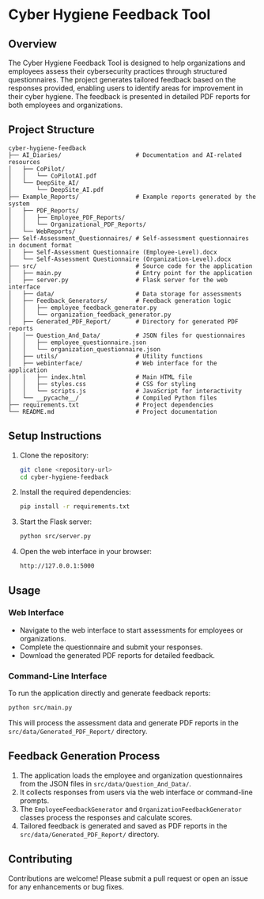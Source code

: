 # Cyber Hygiene Feedback Tool

## Overview
The Cyber Hygiene Feedback Tool is designed to help organizations and employees assess their cybersecurity practices through structured questionnaires. The project generates tailored feedback based on the responses provided, enabling users to identify areas for improvement in their cyber hygiene. The feedback is presented in detailed PDF reports for both employees and organizations.

## Project Structure
```
cyber-hygiene-feedback
├── AI_Diaries/                     # Documentation and AI-related resources
│   ├── CoPilot/
│   │   └── CoPilotAI.pdf
│   └── DeepSite_AI/
│       └── DeepSite_AI.pdf
├── Example_Reports/                # Example reports generated by the system
│   ├── PDF_Reports/
│   │   ├── Employee_PDF_Reports/
│   │   └── Organizational_PDF_Reports/
│   └── WebReports/
├── Self-Assessment_Questionnaires/ # Self-assessment questionnaires in document format
│   ├── Self-Assessment Questionnaire (Employee-Level).docx
│   └── Self-Assessment Questionnaire (Organization-Level).docx
├── src/                            # Source code for the application
│   ├── main.py                     # Entry point for the application
│   ├── server.py                   # Flask server for the web interface
│   ├── data/                       # Data storage for assessments
│   ├── Feedback_Generators/        # Feedback generation logic
│   │   ├── employee_feedback_generator.py
│   │   └── organization_feedback_generator.py
│   ├── Generated_PDF_Report/       # Directory for generated PDF reports
│   │── Question_And_Data/          # JSON files for questionnaires
│   │   ├── employee_questionnaire.json
│   │   └── organization_questionnaire.json
│   ├── utils/                      # Utility functions
│   ├── webinterface/               # Web interface for the application
│   │   ├── index.html              # Main HTML file
│   │   ├── styles.css              # CSS for styling
│   │   └── scripts.js              # JavaScript for interactivity
│   └── __pycache__/                # Compiled Python files
├── requirements.txt                # Project dependencies
└── README.md                       # Project documentation
```

## Setup Instructions
1. Clone the repository:
   ```bash
   git clone <repository-url>
   cd cyber-hygiene-feedback
   ```

2. Install the required dependencies:
   ```bash
   pip install -r requirements.txt
   ```

3. Start the Flask server:
   ```bash
   python src/server.py
   ```

4. Open the web interface in your browser:
   ```
   http://127.0.0.1:5000
   ```

## Usage
### Web Interface
- Navigate to the web interface to start assessments for employees or organizations.
- Complete the questionnaire and submit your responses.
- Download the generated PDF reports for detailed feedback.

### Command-Line Interface
To run the application directly and generate feedback reports:
```bash
python src/main.py
```

This will process the assessment data and generate PDF reports in the `src/data/Generated_PDF_Report/` directory.

## Feedback Generation Process
1. The application loads the employee and organization questionnaires from the JSON files in `src/data/Question_And_Data/`.
2. It collects responses from users via the web interface or command-line prompts.
3. The `EmployeeFeedbackGenerator` and `OrganizationFeedbackGenerator` classes process the responses and calculate scores.
4. Tailored feedback is generated and saved as PDF reports in the `src/data/Generated_PDF_Report/` directory.

## Contributing
Contributions are welcome! Please submit a pull request or open an issue for any enhancements or bug fixes.